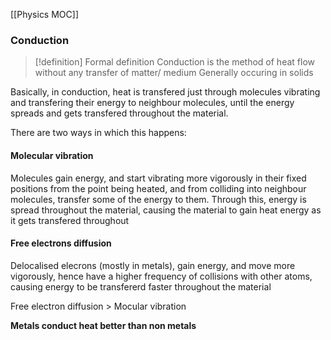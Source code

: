 [[Physics MOC]]

### Conduction

>[!definition] Formal definition
>Conduction is the method of heat flow without any transfer of matter/ medium
>Generally occuring in solids


Basically, in conduction, heat is transfered just through molecules vibrating and transfering their energy to neighbour molecules, until the energy spreads and gets transfered throughout the material.

There are two ways in which this happens:
#### Molecular vibration

Molecules gain energy, and start vibrating more vigorously in their fixed positions from the point being heated, and from colliding into neighbour molecules, transfer some of the energy to them. Through this, energy is spread throughout the material, causing the material to gain heat energy as it gets transfered throughout
#### Free electrons diffusion

Delocalised elecrons (mostly in metals), gain energy, and move more vigorously, hence have a higher frequency of collisions with other atoms, causing energy to be transfererd faster throughout the material


Free electron diffusion > Mocular vibration

**Metals conduct heat better than non metals** 